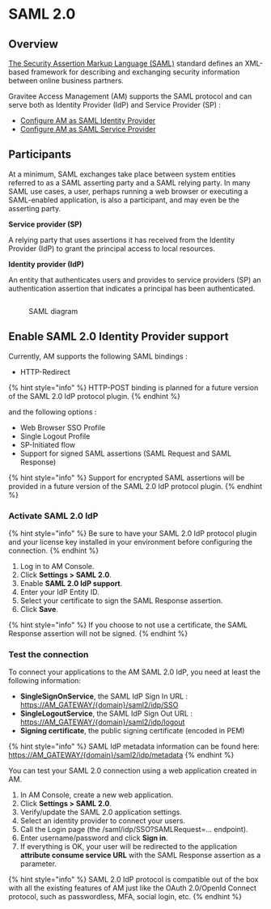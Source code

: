 # SAML 2.0

## Overview

[The Security Assertion Markup Language (SAML)](http://docs.oasis-open.org/security/saml/Post2.0/sstc-saml-tech-overview-2.0.html) standard defines an XML-based framework for describing and exchanging security information between online business partners.

Gravitee Access Management (AM) supports the SAML protocol and can serve both as Identity Provider (IdP) and Service Provider (SP) :

* [Configure AM as SAML Identity Provider](saml-2.0.md#enable-saml-2.0-identity-provider-support)
* [Configure AM as SAML Service Provider](../identity-providers/enterprise-identity-providers/saml-2.0.md)

## Participants

At a minimum, SAML exchanges take place between system entities referred to as a SAML asserting party and a SAML relying party. In many SAML use cases, a user, perhaps running a web browser or executing a SAML-enabled application, is also a participant, and may even be the asserting party.

**Service provider (SP)**

A relying party that uses assertions it has received from the Identity Provider (IdP) to grant the principal access to local resources.

**Identity provider (IdP)**

An entity that authenticates users and provides to service providers (SP) an authentication assertion that indicates a principal has been authenticated.

<figure><img src="https://docs.gravitee.io/images/am/current/graviteeio-am-devguide-protocols-saml-overview.png" alt=""><figcaption><p>SAML diagram</p></figcaption></figure>

## Enable SAML 2.0 Identity Provider support

Currently, AM supports the following SAML bindings :

* HTTP-Redirect

{% hint style="info" %}
HTTP-POST binding is planned for a future version of the SAML 2.0 IdP protocol plugin.
{% endhint %}

and the following options :

* Web Browser SSO Profile
* Single Logout Profile
* SP-Initiated flow
* Support for signed SAML assertions (SAML Request and SAML Response)

{% hint style="info" %}
Support for encrypted SAML assertions will be provided in a future version of the SAML 2.0 IdP protocol plugin.
{% endhint %}

### Activate SAML 2.0 IdP

{% hint style="info" %}
Be sure to have your SAML 2.0 IdP protocol plugin and your license key installed in your environment before configuring the connection.
{% endhint %}

1. Log in to AM Console.
2. Click **Settings > SAML 2.0**.
3. Enable **SAML 2.0 IdP support**.
4. Enter your IdP Entity ID.
5. Select your certificate to sign the SAML Response assertion.
6. Click **Save**.

{% hint style="info" %}
If you choose to not use a certificate, the SAML Response assertion will not be signed.
{% endhint %}

### Test the connection

To connect your applications to the AM SAML 2.0 IdP, you need at least the following information:

* **SingleSignOnService**, the SAML IdP Sign In URL : [https://AM\_GATEWAY/{domain}/saml2/idp/SSO](https://am\_gateway/%7Bdomain%7D/saml2/idp/SSO)
* **SingleLogoutService**, the SAML IdP Sign Out URL : [https://AM\_GATEWAY/{domain}/saml2/idp/logout](https://am\_gateway/%7Bdomain%7D/saml2/idp/logout)
* **Signing certificate**, the public signing certificate (encoded in PEM)

{% hint style="info" %}
SAML IdP metadata information can be found here: [https://AM\_GATEWAY/{domain}/saml2/idp/metadata](https://am\_gateway/%7Bdomain%7D/saml2/idp/metadata)
{% endhint %}

You can test your SAML 2.0 connection using a web application created in AM.

1. In AM Console, create a new web application.
2. Click **Settings > SAML 2.0**.
3. Verify/update the SAML 2.0 application settings.
4. Select an identity provider to connect your users.
5. Call the Login page (the /saml/idp/SSO?SAMLRequest=…​ endpoint).
6. Enter username/password and click **Sign in**.
7. If everything is OK, your user will be redirected to the application **attribute consume service URL** with the SAML Response assertion as a parameter.

{% hint style="info" %}
SAML 2.0 IdP protocol is compatible out of the box with all the existing features of AM just like the OAuth 2.0/OpenId Connect protocol, such as passwordless, MFA, social login, etc.
{% endhint %}
